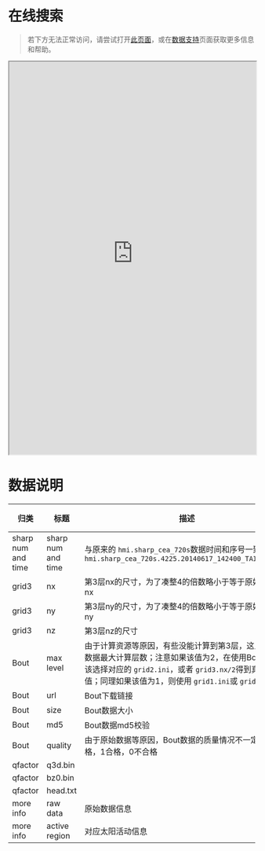 # 在线搜索

> 若下方无法正常访问，请尝试打开[此页面](https://nlfffdataset.ucas.project.zlogs.net/nlfffsearch/)，或在[数据支持](/support/)页面获取更多信息和帮助。

<iframe src="https://nlfffdataset.ucas.project.zlogs.net/nlfffsearch/" width="100%" height="800"></iframe>

# 数据说明

| 归类               | 标题               | 描述                                                                                                                                                                                                                             | 例子                                 | 备注 |
| ------------------ | ------------------ | -------------------------------------------------------------------------------------------------------------------------------------------------------------------------------------------------------------------------------- | ------------------------------------ | ---- |
| sharp num and time | sharp num and time | 与原来的 `hmi.sharp_cea_720s`数据时间和序号一致，`hmi.sharp_cea_720s.4225.20140617_142400_TAI.Bp.fits`                                                                                                                       | `2.20100501_000000`                |      |
| grid3              | nx                 | 第3层nx的尺寸，为了凑整4的倍数略小于等于原始数据的nx                                                                                                                                                                             | `284`                              |      |
| grid3              | ny                 | 第3层ny的尺寸，为了凑整4的倍数略小于等于原始数据的ny                                                                                                                                                                             | `388`                              |      |
| grid3              | nz                 | 第3层nz的尺寸                                                                                                                                                                                                                    | `256`                              |      |
| Bout               | max level          | 由于计算资源等原因，有些没能计算到第3层，这里记录改数据最大计算层数；注意如果该值为2，在使用Bout时，应该选择对应的 `grid2.ini`，或者 `grid3.nx/2`得到真实的 `nx`值；同理如果该值为1，则使用 `grid1.ini`或 `grid3.nx/4` | `1`、`2`、`3`                  |      |
| Bout               | url                | Bout下载链接                                                                                                                                                                                                                     |                                      |      |
| Bout               | size               | Bout数据大小                                                                                                                                                                                                                     | `677019648`                        |      |
| Bout               | md5                | Bout数据md5校验                                                                                                                                                                                                                  | `8a95500a820a16c26aba9a462f1461c4` |      |
| Bout               | quality            | 由于原始数据等原因，Bout数据的质量情况不一定都合格，1合格，0不合格                                                                                                                                                               | `1`、`0`                         |      |
| qfactor            | q3d.bin            |                                                                                                                                                                                                                                  |                                      |      |
| qfactor            | bz0.bin            |                                                                                                                                                                                                                                  |                                      |      |
| qfactor            | head.txt           |                                                                                                                                                                                                                                  |                                      |      |
| more info          | raw data           | 原始数据信息                                                                                                                                                                                                                     |                                      |      |
| more info          | active region      | 对应太阳活动信息                                                                                                                                                                                                                 |                                      |      |

